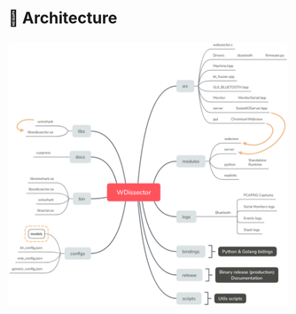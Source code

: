# 📐 Architecture

<img src="./figures/architecture_folders.png" alt="architecture_folders" style="zoom:80%;" class="custom-center" />





<style>
 .custom-center {
  display: block;
  margin-left: auto;
  margin-right: auto;
  padding-top:10px;
}
</style>